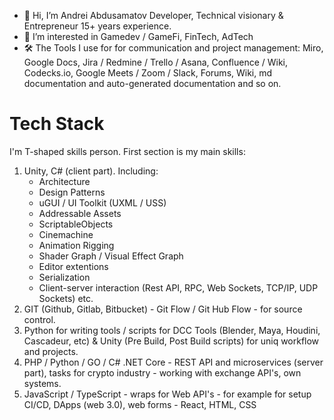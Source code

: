 - 👋 Hi, I’m Andrei Abdusamatov Developer, Technical visionary & Entrepreneur 15+ years experience.
- 👀 I’m interested in Gamedev / GameFi, FinTech, AdTech
- 🛠 The Tools I use for for communication and project management: Miro, Google Docs, Jira / Redmine / Trello / Asana, Confluence / Wiki, Codecks.io, Google Meets / Zoom / Slack, Forums, Wiki, md documentation and auto-generated documentation and so on.

# Tech Stack
I'm T-shaped skills person. First section is my main skills:
1. Unity, C# (client part). Including:
    - Architecture
    - Design Patterns
    - uGUI / UI Toolkit (UXML / USS)
    - Addressable Assets
    - ScriptableObjects
    - Cinemachine
    - Animation Rigging
    - Shader Graph / Visual Effect Graph
    - Editor extentions
    - Serialization
    - Сlient-server interaction (Rest API, RPC, Web Sockets, TCP/IP, UDP Sockets) etc.
2. GIT (Github, Gitlab, Bitbucket) - Git Flow / Git Hub Flow - for source control.
3. Python for writing tools / scripts for DCC Tools (Blender, Maya, Houdini, Cascadeur, etc) & Unity (Pre Build, Post Build scripts) for uniq workflow and projects.
4. PHP / Python / GO / C# .NET Core - REST API and microservices (server part), tasks for crypto industry - working with exchange API's, own systems.
5. JavaScript / TypeScript - wraps for Web API's - for example for setup CI/CD, DApps (web 3.0), web forms - React, HTML, CSS
